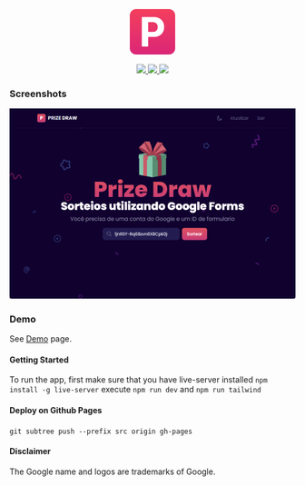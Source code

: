 <p align="center">
    <img src="src/assets/images/logo.png" width="80">
</p>

<p align="center">
    <a href="https://github.com/osgufers/prize_draw/stargazers">
        <img height= "24" src="https://img.shields.io/github/stars/osgufers/prize_draw?colorA=1e1e28&colorB=fbbf24&style=for-the-badge">
    </a>
    <a href="https://github.com/osgufers/prize_draw/issues">
        <img height= "24" src="https://img.shields.io/github/issues/osgufers/prize_draw?colorA=1e1e28&colorB=db2777&style=for-the-badge">
    </a>
    <a href="https://github.com/osgufers/prize_draw/contributors">
        <img height= "24" src="https://img.shields.io/github/contributors/osgufers/prize_draw?colorA=1e1e28&colorB=34d399&style=for-the-badge">
    </a>
</p>

### Screenshots
![Screenshot - Prize Draw](src/assets/images/preview.png)

### Demo
See [Demo](https://osgufers.github.io/prize_draw) page.

#### Getting Started
To run the app, first make sure that you have live-server installed
`npm install -g live-server` 
execute `npm run dev` and `npm run tailwind`

#### Deploy on Github Pages
`git subtree push --prefix src origin gh-pages`


#### Disclaimer
The Google name and logos are trademarks of Google.